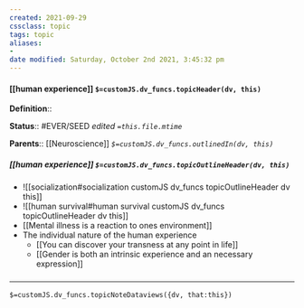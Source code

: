 ```yaml
---
created: 2021-09-29
cssclass: topic
tags: topic
aliases:
-
date modified: Saturday, October 2nd 2021, 3:45:32 pm
---
```


#### [[human experience]] `$=customJS.dv_funcs.topicHeader(dv, this)`

**Definition**::

**Status**:: #EVER/SEED
*edited `=this.file.mtime`*

**Parents**:: [[Neuroscience]]
*`$=customJS.dv_funcs.outlinedIn(dv, this)`*

##### [[human experience]] `$=customJS.dv_funcs.topicOutlineHeader(dv, this)`

- ![[socialization#socialization customJS dv_funcs topicOutlineHeader dv this]]
- ![[human survival#human survival customJS dv_funcs topicOutlineHeader dv this]]
- [[Mental illness is a reaction to ones environment]]
- The individual nature of the human experience
	- [[You can discover your transness at any point in life]]
	- [[Gender is both an intrinsic experience and an necessary expression]]

### <hr class="dataviews"/>

`$=customJS.dv_funcs.topicNoteDataviews({dv, that:this})`

